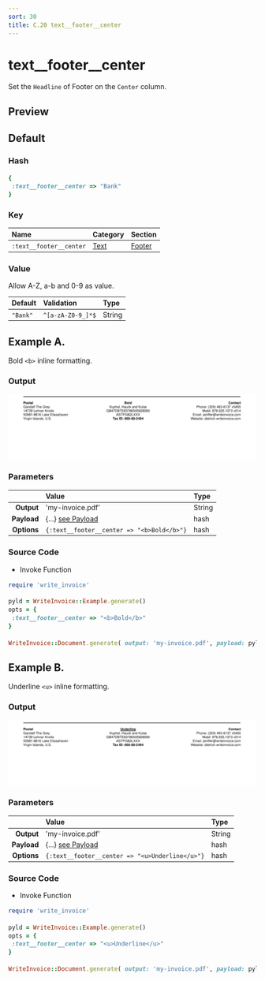 ```yaml
---
sort: 30
title: C.20 text__footer__center
---
```

# text__footer__center

Set the `Headline` of Footer on the `Center` column.


## Preview

<div >
    <canvas id='canvas' search=':text__footer__center' palette='option_detail'></canvas>
</div>
<script src="../assets/js/marker.js"></script>  

 
## Default

### Hash

```ruby
{
 :text__footer__center => "Bank"
} 
```

### Key

| **Name** | **Category** | **Section** |
| :--- | :--- | :--- |
| ```:text__footer__center``` |  [Text](./#text) | [Footer](/sections/footer) |

### Value

Allow A-Z, a-b and 0-9 as value.

| **Default**| **Validation**| **Type** |
| :--- | :--- | :--- |
| ```"Bank"``` | ```^[a-zA-Z0-9_]*$``` | String |

## Example A.

Bold `<b>` inline formatting.

### Output

<img src="../assets/images/options/text__footer__center--a.png">



### Parameters

| | **Value** | **Type** |
|------:|:------|:------|
| **Output** | 'my-invoice.pdf' | String |
| **Payload** | {...} [see Payload](../payload) | hash |
| **Options** | ```{:text__footer__center => "<b>Bold</b>"}``` | hash |


### Source Code

* Invoke Function

```ruby
require 'write_invoice'
 
pyld = WriteInvoice::Example.generate()
opts = {
 :text__footer__center => "<b>Bold</b>"
}
 
WriteInvoice::Document.generate( output: 'my-invoice.pdf', payload: pyld, options: opts )

```

## Example B.

Underline `<u>` inline formatting.

### Output

<img src="../assets/images/options/text__footer__center--b.png">



### Parameters

| | **Value** | **Type** |
|------:|:------|:------|
| **Output** | 'my-invoice.pdf' | String |
| **Payload** | {...} [see Payload](../payload) | hash |
| **Options** | ```{:text__footer__center => "<u>Underline</u>"}``` | hash |


### Source Code

* Invoke Function

```ruby
require 'write_invoice'
 
pyld = WriteInvoice::Example.generate()
opts = {
 :text__footer__center => "<u>Underline</u>"
}
 
WriteInvoice::Document.generate( output: 'my-invoice.pdf', payload: pyld, options: opts )

```

